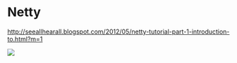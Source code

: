 
# Netty

http://seeallhearall.blogspot.com/2012/05/netty-tutorial-part-1-introduction-to.html?m=1



![](http://1.bp.blogspot.com/-5FuFYkbda_4/T7WMNYLZZ6I/AAAAAAAAB7E/KFPYzusYwgw/s1600/SendingDate.png)
